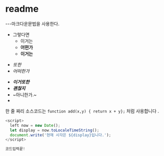 # readme
---마크다운문법을 사용한다.
+ 그렇다면
  +   이거는
  +   **어떤가**  
  -   __이거는__
-   *또한*
-  _어떠한가_
  * ***이거또한***
  * ___괜찮지___
  * ~아니한가.~
* 

한 줄 짜리 소스코드는 `function add(x,y) { return x + y};` 처럼 사용합니다 . 

```Javascript
<script>
  left now = new Date();
  let display = now.toLocaleTimeString();
  document.write('현재 시각은 ${display}입니다.');
</script>

코드입력끝!
